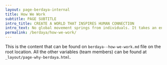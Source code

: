 ```yaml
---
layout: page-berdaya-internal
title: How We Work
subtitle: PAGE SUBTITLE
intro_title: CREATE A WORLD THAT INSPIRES HUMAN CONNECTION
intro_text: No global movement springs from individuals. It takes an entire team united behind something big. Together, we work hard, we laugh a lot, we brainstorm nonstop, we use hundreds of Post-Its a week, and we give the best high-fives in town.
permalink: /berdaya/how-we-work/
---
```


This is the content that can be found on `berdaya--how-we-work.md` file on the root location. All the other variables (team members) can be found at `_layout/page-why-berdaya.html`.
